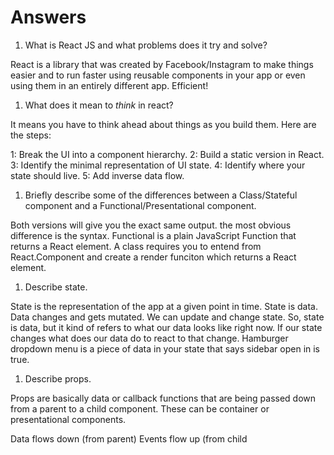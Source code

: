 # Answers

1.  What is React JS and what problems does it try and solve?

React is a library that was created by Facebook/Instagram to make things easier and to run faster using reusable components in your app or even using them in an entirely different app. Efficient! 

1.  What does it mean to _think_ in react?

It means you have to think ahead about things as you build them. Here are the steps:

1: Break the UI into a component hierarchy.
2: Build a static version in React.
3: Identify the minimal representation of UI state.
4: Identify where your state should live.
5: Add inverse data flow.

1.  Briefly describe some of the differences between a Class/Stateful component and a Functional/Presentational component.

Both versions will give you the exact same output. the most obvious difference is the syntax. Functional is a plain JavaScript Function that returns a React element. A class requires you to entend from React.Component and create a render funciton which returns a React element. 



1.  Describe state.

State is the representation of the app at a given point in time. State is data. Data changes and gets mutated. We can update and change state. So, state is data, but it kind of refers to what our data looks like right now. If our state changes what does our data do to react to that change. Hamburger dropdown menu is a piece of data in your state that says sidebar open in is true. 

1.  Describe props.

Props are basically data or callback functions that are being passed down from a parent to a child component. These can be container or presentational components. 

Data flows down (from parent)
Events flow up (from child
